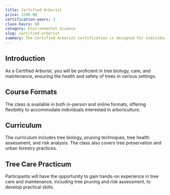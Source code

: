```yaml
---
title: Certified Arborist
price: 1200.00
certification-years: 3
class-hours: 80
category: Environmental Science
slug: certified-arborist
summary: The Certified Arborist certification is designed for individuals seeking expertise in arboriculture and tree care. This comprehensive class covers tree biology, pruning techniques, tree health, and risk assessment. It equips candidates with the skills needed to assess, maintain, and care for trees in urban and natural environments.
---
```


## Introduction

As a Certified Arborist, you will be proficient in tree biology, care, and maintenance, ensuring the health and safety of trees in various settings.

## Course Formats

The class is available in both in-person and online formats, offering flexibility to accommodate individuals interested in arboriculture.

## Curriculum

The curriculum includes tree biology, pruning techniques, tree health assessment, and risk analysis. The class also covers tree preservation and urban forestry practices.

## Tree Care Practicum

Participants will have the opportunity to gain hands-on experience in tree care and maintenance, including tree pruning and risk assessment, to develop practical skills.

